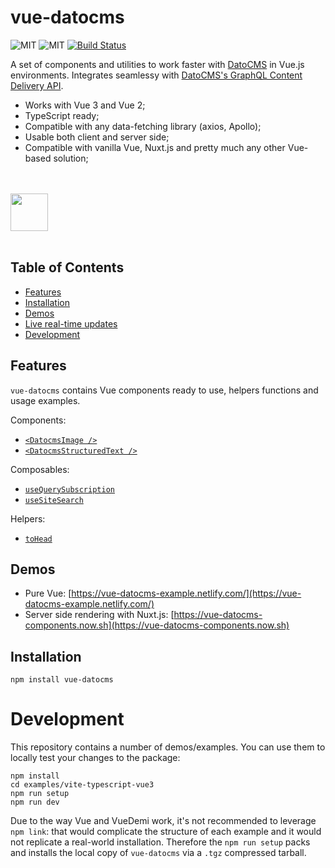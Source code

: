 # vue-datocms

![MIT](https://img.shields.io/npm/l/vue-datocms?style=for-the-badge) ![MIT](https://img.shields.io/npm/v/vue-datocms?style=for-the-badge) [![Build Status](https://img.shields.io/travis/datocms/vue-datocms?style=for-the-badge)](https://travis-ci.org/datocms/vue-datocms)

A set of components and utilities to work faster with [DatoCMS](https://www.datocms.com/) in Vue.js environments. Integrates seamlessy with [DatoCMS's GraphQL Content Delivery API](https://www.datocms.com/docs/content-delivery-api).

- Works with Vue 3 and Vue 2;
- TypeScript ready;
- Compatible with any data-fetching library (axios, Apollo);
- Usable both client and server side;
- Compatible with vanilla Vue, Nuxt.js and pretty much any other Vue-based solution;

<br /><br />
<a href="https://www.datocms.com/">
<img src="https://www.datocms.com/images/full_logo.svg" height="60">
</a>
<br /><br />

## Table of Contents

- [Features](#features)
- [Installation](#installation)
- [Demos](#demos)
- [Live real-time updates](#live-real-time-updates)
- [Development](#development)

## Features

`vue-datocms` contains Vue components ready to use, helpers functions and usage examples.

Components:

- [`<DatocmsImage />`](src/components/Image)
- [`<DatocmsStructuredText />`](src/components/StructuredText)

Composables:

- [`useQuerySubscription`](src/composables/useQuerySubscription)
- [`useSiteSearch`](src/composables/useSiteSearch)

Helpers:

- [`toHead`](src/lib/toHead)

## Demos

- Pure Vue: [https://vue-datocms-example.netlify.com/](https://vue-datocms-example.netlify.com/)
- Server side rendering with Nuxt.js: [https://vue-datocms-components.now.sh](https://vue-datocms-components.now.sh)

## Installation

```
npm install vue-datocms
```

# Development

This repository contains a number of demos/examples. You can use them to locally test your changes to the package:

```
npm install
cd examples/vite-typescript-vue3
npm run setup
npm run dev
```

Due to the way Vue and VueDemi work, it's not recommended to leverage `npm link`: that would complicate the structure of each example and it would not replicate a real-world installation. Therefore the `npm run setup` packs and installs the local copy of `vue-datocms` via a `.tgz` compressed tarball.